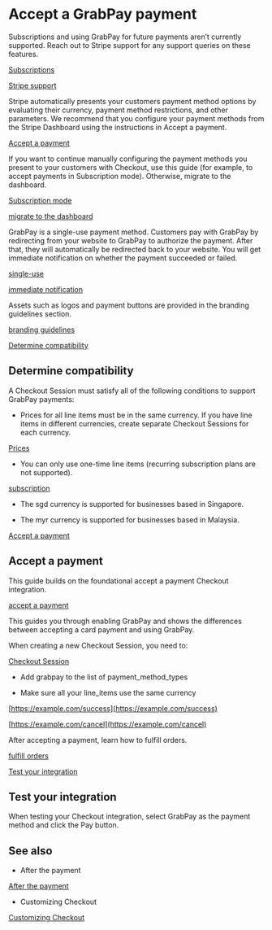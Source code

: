 # Accept a GrabPay payment

Subscriptions and using GrabPay for future payments aren’t currently supported. Reach out to Stripe support for any support queries on these features.

[Subscriptions](/billing/subscriptions/creating)

[Stripe support](https://support.stripe.com/contact)

Stripe automatically presents your customers payment method options by evaluating their currency, payment method restrictions, and other parameters. We recommend that you configure your payment methods from the Stripe Dashboard using the instructions in Accept a payment.

[Accept a payment](/payments/accept-a-payment?platform=web&ui=stripe-hosted)

If you want to continue manually configuring the payment methods you present to your customers with Checkout, use this guide (for example, to accept payments in Subscription mode). Otherwise, migrate to the dashboard.

[Subscription mode](/billing/subscriptions/payment-methods-setting)

[migrate to the dashboard](/payments/dashboard-payment-methods)

GrabPay is a single-use payment method. Customers pay with GrabPay by redirecting from your website to GrabPay to authorize the payment. After that, they will automatically be redirected back to your website. You will get immediate notification on whether the payment succeeded or failed.

[single-use](/payments/payment-methods#usage)

[immediate notification](/payments/payment-methods#payment-notification)

Assets such as logos and payment buttons are provided in the branding guidelines section.

[branding guidelines](/payments/grabpay#branding-guidelines)

[Determine compatibility](#compatibility)

## Determine compatibility

A Checkout Session must satisfy all of the following conditions to support GrabPay payments:

- Prices for all line items must be in the same currency. If you have line items in different currencies, create separate Checkout Sessions for each currency.

[Prices](/api/prices)

- You can only use one-time line items (recurring subscription plans are not supported).

[subscription](/billing/subscriptions/creating)

- The sgd currency is supported for businesses based in Singapore.

- The myr currency is supported for businesses based in Malaysia.

[Accept a payment](#accept-a-payment)

## Accept a payment

This guide builds on the foundational accept a payment Checkout integration.

[accept a payment](/payments/accept-a-payment?integration=checkout)

This guides you through enabling GrabPay and shows the differences between accepting a card payment and using GrabPay.

When creating a new Checkout Session, you need to:

[Checkout Session](/api/checkout/sessions)

- Add grabpay to the list of payment_method_types

- Make sure all your line_items use the same currency

[https://example.com/success](https://example.com/success)

[https://example.com/cancel](https://example.com/cancel)

After accepting a payment, learn how to fulfill orders.

[fulfill orders](/payments/checkout/fulfill-orders)

[Test your integration](#test-integration)

## Test your integration

When testing your Checkout integration, select GrabPay as the payment method and click the Pay button.

## See also

- After the payment

[After the payment](/payments/checkout/fulfill-orders)

- Customizing Checkout

[Customizing Checkout](/payments/checkout/customization)
